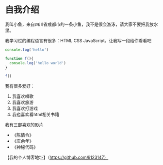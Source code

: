# 自我介绍

我叫小鱼，来自四川省成都市的一条小鱼，我不是很会游泳，请大家不要把我放水里。

我学习过的编程语言有很多：HTML CSS JavaScript。让我写一段给你看看吧

```javascript
console.log('hello')
```
```javascript
function f(){
  console.log('hello world')
}

f()
```
  

我有很多爱好：
1. 我喜欢唱歌
2. 我喜欢旅游
3. 我喜欢打游戏
4. 我也喜欢看html相关书籍

我有三部喜欢的影片
* 《陈情令》
* 《庆余年》
* 《神秘代码》

【我的个人博客地址】（https://github.com/li123147）

